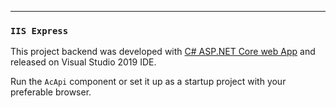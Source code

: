 -------------------------------------------------------------------------------------------------------------------------------
### `IIS Express`
This project backend was developed with [C# ASP.NET Core web App](https://docs.microsoft.com/en-us/visualstudio/get-started/csharp/tutorial-aspnet-core?view=vs-2019) and released on Visual Studio 2019 IDE.

Run the `AcApi` component or set it up as a startup project with your preferable browser.
